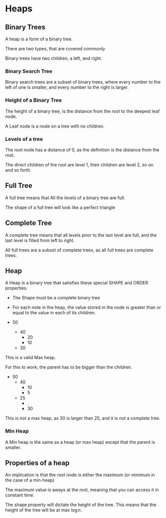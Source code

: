 # Heaps

## Binary Trees

A heap is a form of a binary tree.

There are two types, that are covered commonly

Binary trees have two children, a left, and right.

### Binary Search Tree
Binary search trees are a subset of binary trees, where every number to the left of one is smaller, and every number to the right is larger.

### Height of a Binary Tree
The height of a binary tree, is the distance from the root to the deepest leaf node.

A Leaf node is a node on a tree with no children.

### Levels of a tree
The root node has a distance of 0, as the definition is the distance from the root.

The direct children of the root are level 1, their children are level 2, so on and so forth.

## Full Tree
A full tree means that All the levels of a binary tree are full.

The shape of a full tree will look like a perfect triangle

## Complete Tree

A complete tree means that all levels prior to the last level are full, and the last level is filled from left to right.

All full trees are a subset of complete trees, as all full trees are complete trees.

## Heap
A Heap is a binary tree that satisfies these special SHAPE and ORDER properties.

 - The Shape must be a complete binary tree
 - For each note in the heap, the value stored in the node is greater than or equal to the value in each of its children.

 - 50
   - 40
     - 20
     - 10
   - 30

This is a valid Max heap.

For this to work, the parent has to be bigger than the children.

- 50
  - 40
    - 10
    - 5
  - 25
    - .
    - 30

This is not a max heap, as 30 is larger than 25, and it is not a complete tree.

### Min Heap
A Min heap is the same as a heap (or max heap) except that the parent is smaller.


## Properties of a heap
An implication is that the root node is either the maximum (or minimum in the case of a min-heap)

The maximum value is aways at the root, meaning that you can access it in constant time.

The shape property will dictate the height of the tree. This means that the height of the tree will be at max $\log n$.

